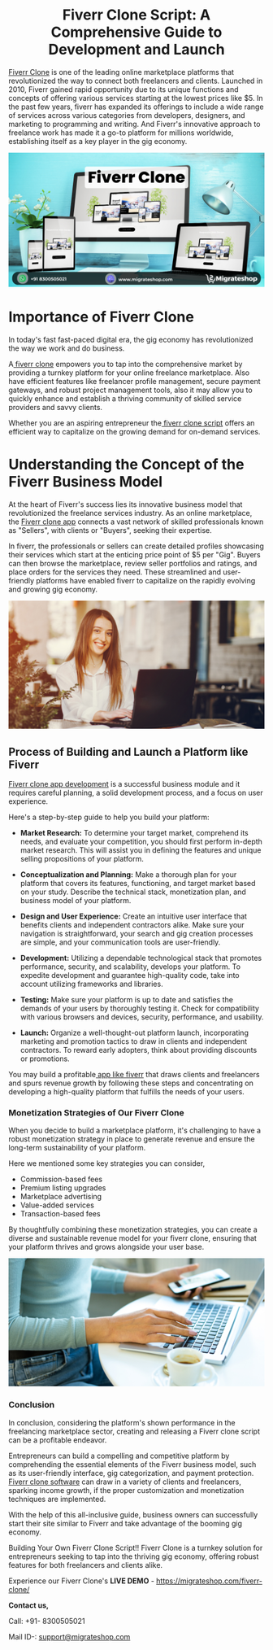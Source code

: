<h1 align="center"> Fiverr Clone Script: A Comprehensive Guide to Development and Launch</h1> 

[Fiverr Clone](https://migrateshop.com/fiverr-clone/) is one of the leading online marketplace platforms that revolutionized the way to connect both freelancers and clients.
Launched in 2010, Fiverr gained rapid opportunity due to its unique functions and concepts of offering various services starting at the lowest prices like $5. In the past few years, fiverr has expanded its offerings to include a wide range of services across various categories from developers, designers, and marketing to programming and writing. 
And Fiverr's innovative approach to freelance work has made it a go-to platform for millions worldwide, establishing itself as a key player in the gig economy.

<div class="Box-sc-g0xbh4-0 iIZCet"><img alt=“fiverrclone.png" src="https://github.com/migrateshop/fiverr-clone/blob/main/images/fiverr-clone-migrateshop.png" data-hpc="true" class="Box-sc-g0xbh4-0 kzRgrI"></div>

# Importance of Fiverr Clone
In today's fast fast-paced digital era, the gig economy has revolutionized the way we work and do business. 

A[ fiverr clone](https://migrateshop.com/fiverr-clone/) empowers you to tap into the comprehensive market by providing a turnkey platform for your online freelance marketplace. Also have efficient features like freelancer profile management, secure payment gateways, and robust project management tools, also it may allow you to quickly enhance and establish a thriving community of skilled service providers and savvy clients. 

Whether you are an aspiring entrepreneur the[ fiverr clone script](https://migrateshop.com/fiverr-clone/) offers an efficient way to capitalize on the growing demand for on-demand services.

# Understanding the Concept of the Fiverr Business Model
At the heart of Fiverr's success lies its innovative business model that revolutionized the freelance services industry. As an online marketplace, the [ Fiverr clone app](https://migrateshop.com/fiverr-clone/) connects a vast network of skilled professionals known as "Sellers", with clients or "Buyers", seeking their expertise.

In fiverr, the professionals or sellers can create detailed profiles showcasing their services which start at the enticing price point of $5 per "Gig". Buyers can then browse the marketplace, review seller portfolios and ratings, and place orders for the services they need. 
These streamlined and user-friendly platforms have enabled fiverr to capitalize on the rapidly evolving and growing gig economy.

<div class="Box-sc-g0xbh4-0 iIZCet"><img alt=“fiverrclone.png" src="https://github.com/migrateshop/fiverr-clone/blob/main/images/fiverr-clone-.png" data-hpc="true" class="Box-sc-g0xbh4-0 kzRgrI"></div>

## Process of Building and Launch a Platform like Fiverr 
[Fiverr clone app development](https://migrateshop.com/fiverr-clone/) is a successful business module and it requires careful planning, a solid development process, and a focus on user experience. 

Here's a step-by-step guide to help you build your platform:

* **Market Research:** To determine your target market, comprehend its needs, and evaluate your competition, you should first perform in-depth market research. This will assist you in defining the features and unique selling propositions of your platform.

* **Conceptualization and Planning:** Make a thorough plan for your platform that covers its features, functioning, and target market based on your study. Describe the technical stack, monetization plan, and business model of your platform.

* **Design and User Experience:** Create an intuitive user interface that benefits clients and independent contractors alike. Make sure your navigation is straightforward, your search and gig creation processes are simple, and your communication tools are user-friendly.

* **Development:** Utilizing a dependable technological stack that promotes performance, security, and scalability, develops your platform. To expedite development and guarantee high-quality code, take into account utilizing frameworks and libraries.

* **Testing:** Make sure your platform is up to date and satisfies the demands of your users by thoroughly testing it. Check for compatibility with various browsers and devices, security, performance, and usability.

* **Launch:** Organize a well-thought-out platform launch, incorporating marketing and promotion tactics to draw in clients and independent contractors. To reward early adopters, think about providing discounts or promotions.

You may build a profitable[ app like fiverr](https://migrateshop.com/fiverr-clone/) that draws clients and freelancers and spurs revenue growth by following these steps and concentrating on developing a high-quality platform that fulfills the needs of your users.

### Monetization Strategies of Our Fiverr Clone
  
When you decide to build a marketplace platform, it's challenging to have a robust monetization strategy in place to generate revenue and ensure the long-term sustainability of your platform.

Here we mentioned some key strategies you can consider, 

* Commission-based fees
* Premium listing upgrades
* Marketplace advertising
* Value-added services
* Transaction-based fees

By thoughtfully combining these monetization strategies, you can create a diverse and sustainable revenue model for your fiverr clone, ensuring that your platform thrives and grows alongside your user base.

<div class="Box-sc-g0xbh4-0 iIZCet"><img alt=“fiverrclone.png" src="https://github.com/migrateshop/fiverr-clone/blob/main/images/fiverr-clone-app.png" data-hpc="true" class="Box-sc-g0xbh4-0 kzRgrI"></div>

### Conclusion
In conclusion, considering the platform's shown performance in the freelancing marketplace sector, creating and releasing a Fiverr clone script can be a profitable endeavor.

Entrepreneurs can build a compelling and competitive platform by comprehending the essential elements of the Fiverr business model, such as its user-friendly interface, gig categorization, and payment protection.[ Fiverr clone software](https://migrateshop.com/fiverr-clone/) can draw in a variety of clients and freelancers, sparking income growth, if the proper customization and monetization techniques are implemented. 

With the help of this all-inclusive guide, business owners can successfully start their site similar to Fiverr and take advantage of the booming gig economy.

Building Your Own Fiverr Clone Script!! Fiverr Clone is a turnkey solution for entrepreneurs seeking to tap into the thriving gig economy, offering robust features for both freelancers and clients alike.

Experience our Fiverr Clone's **LIVE DEMO** - https://migrateshop.com/fiverr-clone/

**Contact us,**

Call: +91- 8300505021

Mail ID-: [support@migrateshop.com](mailto:support@migrateshop.com)

